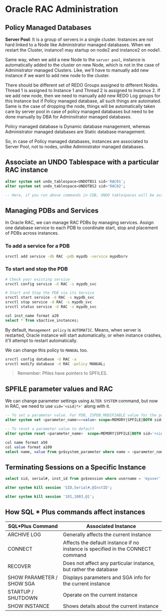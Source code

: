 # Oracle RAC Administration

## Policy Managed Databases

**Server Pool**: It is a group of servers in a single cluster. Instances are not hard linked to a Node like Administrator managed databases. When we restart the Cluster, instance1 may startup on node2 and instance2 on node1.

Same way, when we add a new Node to the `server pool`, instance is automatically added to the cluster on new Node, which is not in the case of Administrator managed Clusters.
Like, we'll have to manually add new instance if we want to add new node to the cluster.

There should be different set of REDO Groups assigned to different Nodes. Thread 1 is assigned to Instance 1 and Thread 2 is assigned to Instance 2. If we add new node, then we need to manually add new REDO Log groups for this Instance but if Policy managed database, all such things are automated. Same is the case of dropping the node, things will be automatically taken care by server pool in case of policy managed databases but need to be done manually by DBA for Adminsitrator managed databases.

Policy managed database is Dynamic database management, whereas Administrator managed databases are Static database management.

So, in case of Policy managed databases, instances are associated to Server Pool, not to nodes, unlike Administrator managed databases.

## Associate an UNDO Tablespace with a particular RAC instance

```sql
alter system set undo_tablespace=UNDOTBS1 sid='RAC01';
alter system set undo_tablespace=UNDOTBS2 sid='RAC02';

-- Here, if you run above commands in CDB, UNDO tablespaces will be assigned to CDB but if you run inside PDB, these will be assigned to PDBs.
```

## Managing PDBs and Services

In Oracle RAC, we can manage RAC PDBs by managing services. Assign one database service to each PDB to coordinate start, stop and placement of PDBs across instances.

### To add a service for a PDB

```sh
srvctl add service -db RAC -pdb mypdb -service mypdbsrv
```

### To start and stop the PDB

```sh
# Check your existing service
srvctl config service -d RAC -s mypdb_svc

# Start and Stop the PDB via its Service
srvctl start service -d RAC -s mypdb_svc
srvctl stop service -d RAC -s mypdb_svc
srvctl status service -d RAC -s mypdb_svc
```

```sql
col inst_name format a20
select * from v$active_instances;
```

By default, `Management policy` is `AUTOMATIC`. Means, when server is restarted, Oracle instance will start automatically, or when instance crashes, it'll attempt to restart automatically.

We can change this policy to `MANUAL` too.

```sh
srvctl config database -d RAC -a
srvctl modify database -d RAC -policy MANUAL;
```

> Remember: Pfiles have pointers to SPFILES.

## SPFILE parameter values and RAC

We can change parameter settings using `ALTER SYSTEM` command, but now in RAC, we need to use `sid='<sid|*>'` along with it.

```sql
-- To set a parameter value. For PDB, ISPDB_MODIFIABLE value for the parameter must be TRUE in GV$SYSTEM_PARAMETER view.
alter system set <parameter_name>=<value> scope=MEMORY|SPFILE|BOTH sid='<sid|*>';

-- To reset a parameter value to default
alter system reset <parameter_name>  scope=MEMORY|SPFILE|BOTH sid='<sid|*>';

col name format a50
col value format a100
select name, value From gv$system_parameter where name = <parameter_name>;
```

## Terminating Sessions on a Specific Instance

```sql
select sid, serial#, inst_id from gv$session where username = 'myuser';

alter system kill session 'SID,Serial#,@InstID';

alter system kill session '101,1003,@1';
```

## How SQL * Plus commands affect instances

| SQL*Plus Command           | Associated Instance                                                                 |
|----------------------------|-------------------------------------------------------------------------------------|
| ARCHIVE LOG                | Generally affects the current instance                                              |
| CONNECT                    | Affects the default instance if no instance is specified in the CONNECT command      |
| RECOVER                    | Does not affect any particular instance, but rather the database                     |
| SHOW PARAMETER / SHOW SGA  | Displays parameters and SGA info for the current instance                            |
| STARTUP / SHUTDOWN         | Operate on the current instance                                                     |
| SHOW INSTANCE              | Shows details about the current instance                                            |
